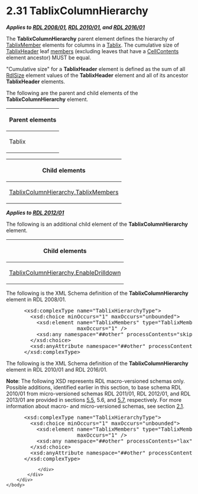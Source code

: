 <html dir="LTR" xmlns:mshelp="http://msdn.microsoft.com/mshelp" xmlns:ddue="http://ddue.schemas.microsoft.com/authoring/2003/5" xmlns:xlink="http://www.w3.org/1999/xlink" xmlns:tool="http://www.microsoft.com/tooltip">
    <head>
        <meta http-equiv="Content-Type" content="text/html; CHARSET=utf-8"></meta>
        <meta name="save" content="history"></meta>
        <title>2.31 TablixColumnHierarchy</title>
        <xml>
            <mshelp:toctitle title="2.31 TablixColumnHierarchy"></mshelp:toctitle>
            <mshelp:rltitle title="[MS-RDL]: TablixColumnHierarchy"></mshelp:rltitle>
            <mshelp:keyword index="A" term="4f5c9261-6652-41b2-81cc-3f6423ce0dbb"></mshelp:keyword>
            <mshelp:attr name="DCSext.ContentType" value="open specification"></mshelp:attr>
            <mshelp:attr name="AssetID" value="4f5c9261-6652-41b2-81cc-3f6423ce0dbb"></mshelp:attr>
            <mshelp:attr name="TopicType" value="kbRef"></mshelp:attr>
            <mshelp:attr name="DCSext.Title" value="[MS-RDL]: TablixColumnHierarchy" />
        </xml>
    </head>
    <body>
        <div id="header">
            <h1 class="heading">2.31 TablixColumnHierarchy</h1>
        </div>
        <div id="mainSection">
            <div id="mainBody">
                <div id="allHistory" class="saveHistory"></div>
                <div id="sectionSection0" class="section" name="collapseableSection">
                    

<p><b><i>Applies to </i></b><a href="1e855f94-4617-47e4-b89e-0856c6cb420f.md"><b><i>RDL 2008/01</i></b></a><b><i>,
</i></b><a href="3428e690-a348-4ec7-8a6a-8efb42d2cdee.md"><b><i>RDL 2010/01</i></b></a><b><i>,
and </i></b><a href="52ce3983-2bfc-4e72-9359-42aaf5fe4509.md"><b><i>RDL 2016/01</i></b></a></p>

<p>The <b>TablixColumnHierarchy</b> parent element defines the
hierarchy of <a href="1d8a9691-b173-4e24-9ea9-1f486bc824fd.md">TablixMember</a>
elements for columns in a <a href="e42fb86e-799a-4202-8845-ac38831efccb.md">Tablix</a>.
The cumulative size of <a href="ac71f119-59be-471b-9316-e95b931402cb.md">TablixHeader</a>
leaf <a href="b2482b3f-74ab-4ca8-a9e5-c07955011743.md#gt_5d78ca78-a9b1-4791-8126-bf9494304b11">members</a> (excluding
leaves that have a <a href="43ccec32-ec37-401c-ba8a-edbfa74e42f4.md">CellContents</a>
element ancestor) MUST be equal. </p>

<p>&quot;Cumulative size&quot; for a <b>TablixHeader</b>
element is defined as the sum of all <a href="b40c092e-4fe5-4f7b-a0bf-c98df1361c90.md">RdlSize</a> element values of
the <b>TablixHeader</b> element and all of its ancestor <b>TablixHeader</b>
elements.</p>

<p>The following are the parent and child elements of the <b>TablixColumnHierarchy</b>
element. </p>

<table>
 <thead>
  <tr>
   <th>
   <p>Parent elements</p>
   </th>
  </tr>
 </thead>
 <tr>
  <td>
  <p>Tablix</p>
  </td>
 </tr>
</table>

<p> </p>

<table>
 <thead>
  <tr>
   <th>
   <p>Child elements </p>
   </th>
  </tr>
 </thead>
 <tr>
  <td>
  <p><a href="b42c0295-12d1-46a5-8417-94836984d557.md">TablixColumnHierarchy.TablixMembers</a></p>
  </td>
 </tr>
</table>

<p><b><i>Applies to </i></b><a href="f165fb82-3c5a-4369-961c-128de233638c.md"><b><i>RDL 2012/01</i></b></a></p>

<p>The following is an additional child element of the <b>TablixColumnHierarchy</b>
element.</p>

<table>
 <thead>
  <tr>
   <th>
   <p>Child elements</p>
   </th>
  </tr>
 </thead>
 <tr>
  <td>
  <p><a href="0626c390-fea2-4a9d-8cf1-7852b985339f.md">TablixColumnHierarchy.EnableDrilldown</a></p>
  </td>
 </tr>
</table>

<p>The following is the XML Schema definition of the <b>TablixColumnHierarchy</b>
element in RDL 2008/01.</p>

<dl>
<dd>
<div><pre> &lt;xsd:complexType name=&quot;TablixHierarchyType&quot;&gt;
   &lt;xsd:choice minOccurs=&quot;1&quot; maxOccurs=&quot;unbounded&quot;&gt;
     &lt;xsd:element name=&quot;TablixMembers&quot; type=&quot;TablixMembersType&quot; minOccurs=&quot;1&quot; 
                  maxOccurs=&quot;1&quot; /&gt;
     &lt;xsd:any namespace=&quot;##other&quot; processContents=&quot;skip&quot; /&gt;
   &lt;/xsd:choice&gt;
   &lt;xsd:anyAttribute namespace=&quot;##other&quot; processContents=&quot;skip&quot; /&gt;
 &lt;/xsd:complexType&gt;
</pre></div>
</dd></dl>

<p>The following is the XML Schema definition of the <b>TablixColumnHierarchy</b>
element in RDL 2010/01 and RDL 2016/01.</p>

<p><b>Note</b>: The following XSD represents RDL
macro-versioned schemas only. Possible additions, identified earlier in this
section, to base schema RDL 2010/01 from micro-versioned schemas RDL 2011/01,
RDL 2012/01, and RDL 2013/01 are provided in sections <a href="bf2bab1a-b608-4bcc-b718-1cc1baa9579c.md">5.5</a>, 5.6, and <a href="c5c219b8-4b13-4c49-9c86-6a07aab39823.md">5.7</a>, respectively. For
more information about macro- and micro-versioned schemas, see section <a href="ae14822f-9553-45f1-bacc-c0a1cbb484fb.md">2.1</a>.</p>

<dl>
<dd>
<div><pre> &lt;xsd:complexType name=&quot;TablixHierarchyType&quot;&gt;
   &lt;xsd:choice minOccurs=&quot;1&quot; maxOccurs=&quot;unbounded&quot;&gt;
     &lt;xsd:element name=&quot;TablixMembers&quot; type=&quot;TablixMembersType&quot; minOccurs=&quot;1&quot; 
                  maxOccurs=&quot;1&quot; /&gt;
     &lt;xsd:any namespace=&quot;##other&quot; processContents=&quot;lax&quot; /&gt;
   &lt;/xsd:choice&gt;
   &lt;xsd:anyAttribute namespace=&quot;##other&quot; processContents=&quot;lax&quot; /&gt;
 &lt;/xsd:complexType&gt;
</pre></div>
</dd></dl>


                </div>
            </div>
        </div>
    </body>
</html>